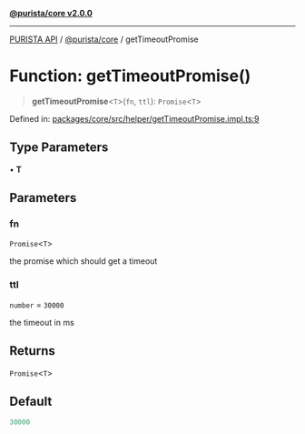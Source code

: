 [**@purista/core v2.0.0**](../README.md)

***

[PURISTA API](../../../packages.md) / [@purista/core](../README.md) / getTimeoutPromise

# Function: getTimeoutPromise()

> **getTimeoutPromise**\<`T`\>(`fn`, `ttl`): `Promise`\<`T`\>

Defined in: [packages/core/src/helper/getTimeoutPromise.impl.ts:9](https://github.com/puristajs/purista/blob/master/packages/core/src/helper/getTimeoutPromise.impl.ts#L9)

## Type Parameters

• **T**

## Parameters

### fn

`Promise`\<`T`\>

the promise which should get a timeout

### ttl

`number` = `30000`

the timeout in ms

## Returns

`Promise`\<`T`\>

## Default

```ts
30000
```
